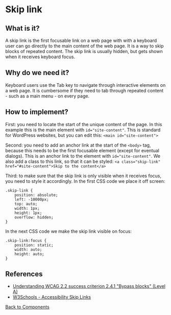 # Skip link

## What is it?
A skip link is the first focusable link on a web page with with a keyboard user can go directly to the main content of the web page. It is a way to skip blocks of repeated content. The skip link is usually hidden, but gets shown when it receives keyboard focus.

## Why do we need it?
Keyboard users use the Tab key to navigate through interactive elements on a web page. It is cumbersome if they need to tab through repeated content - such as a main menu - on every page. 

## How to implement?
First: you need to locate the start of the unique content of the page. In this example this is the main element with `id="site-content"`. This is standard for WordPress websites, but you can edit this: 
```<main id="site-content">```

Second: you need to add an anchor link at the start of the `<body>` tag, because this needs to be the first focusable element (except for eventual dialogs). This is an anchor link to the element with `id="site-content"`. We also add a class to this link, so that it can be styled: 
```<a class="skip-link" href="#site-content">Skip to the content</a>```

Third: to make sure that the skip link is only visible when it receives focus, you need to style it accordingly. In the first CSS code we place it off screen: 

```
.skip-link {
    position: absolute;
    left: -10000px;
    top: auto;
    width: 1px;
    height: 1px;
    overflow: hidden;
}
```

In the next CSS code we make the skip link visible on focus:

```
.skip-link:focus {
    position: static;
    width: auto;
    height: auto;
}
```

## References
- [Understanding WCAG 2.2 success criterion 2.4.1 "Bypass blocks" (Level A)](https://www.w3.org/WAI/WCAG22/Understanding/bypass-blocks.html)
- [W3Schools - Accessibility Skip Links](https://www.w3schools.com/accessibility/accessibility_skip_links.php)

[Back to Components](/accsus-components/components/)